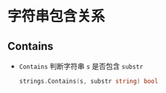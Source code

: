 # 字符串包含关系

## Contains

+ `Contains` 判断字符串 `s` 是否包含 `substr`

  ```go
  strings.Contains(s, substr string) bool
  ```
